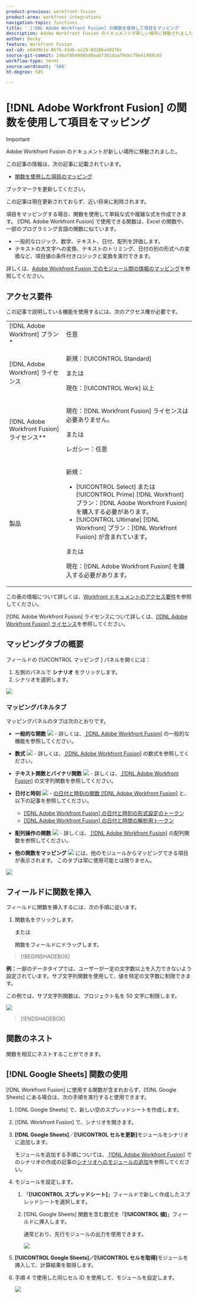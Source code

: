 ```yaml
---
product-previous: workfront-fusion
product-area: workfront-integrations
navigation-topic: functions
title: ' [!DNL Adobe Workfront Fusion] の関数を使用して項目をマッピング'
description: Adobe Workfront Fusion のドキュメントが新しい場所に移動されました。 この記事は廃止されましたが、この機能を説明する新しい記事へのリンクが含まれています。
author: Becky
feature: Workfront Fusion
exl-id: e64d9b1e-8576-43db-ac29-0d386a482fbc
source-git-commit: 2d6af8b4988bd9aab7381daa79dec79e41408c45
workflow-type: tm+mt
source-wordcount: '566'
ht-degree: 58%

---
```


# [!DNL Adobe Workfront Fusion] の関数を使用して項目をマッピング

>[!IMPORTANT]
>
>Adobe Workfront Fusion のドキュメントが新しい場所に移動されました。
>
>この記事の情報は、次の記事に記載されています。
>
>* [ 関数を使用した項目のマッピング ](https://experienceleague.adobe.com/docs/workfront-fusion/using/create-scenarios/map-data/map-using-functions.html)
>
>ブックマークを更新してください。
>
>この記事は現在更新されておらず、近い将来に削除されます。

項目をマッピングする場合、関数を使用して単純な式や複雑な式を作成できます。 [!DNL Adobe Workfront Fusion] で使用できる関数は、Excel の関数や、一部のプログラミング言語の関数に似ています。

* 一般的なロジック、数学、テキスト、日付、配列を評価します。
* テキストの大文字への変換、テキストのトリミング、日付の別の形式への変換など、項目値の条件付きロジックと変換を実行できます。

詳しくは、[Adobe Workfront Fusion でのモジュール間の情報のマッピング](../../workfront-fusion/mapping/map-information-between-modules.md)を参照してください。


## アクセス要件

この記事で説明している機能を使用するには、次のアクセス権が必要です。

<table style="table-layout:auto">

<col>  
 <col>  
 <tbody>  
  <tr>  
   <td role="rowheader">[!DNL Adobe Workfront] プラン*</td>  
   <td> <p>任意</p> </td>  
  </tr>  
  <tr data-mc-conditions="">  
   <td role="rowheader">[!DNL Adobe Workfront] ライセンス</td>  
   <td> <p>新規：[!UICONTROL Standard]</p><p>または</p><p>現在：[!UICONTROL Work] 以上</p> </td>  
  </tr>  
  <tr>  
   <td role="rowheader">[!DNL Adobe Workfront Fusion] ライセンス**</td>  
   <td> 
   <p>現在：[!DNL Workfront Fusion] ライセンスは必要ありません。</p> 
   <p>または</p> 
   <p>レガシー：任意 </p> 
   </td>  
  </tr>  
  <tr>  
   <td role="rowheader">製品</td>  
   <td> 
   <p>新規：</p> <ul><li>[!UICONTROL Select] または [!UICONTROL Prime] [!DNL Workfront] プラン：[!DNL Adobe Workfront Fusion] を購入する必要があります。</li><li>[!UICONTROL Ultimate] [!DNL Workfront] プラン：[!DNL Workfront Fusion] が含まれています。</li></ul> 
   <p>または</p> 
   <p>現在：[!DNL Adobe Workfront Fusion] を購入する必要があります。</p> 
   </td>  
  </tr> 
 </tbody>  
</table>

この表の情報について詳しくは、[Workfront ドキュメントのアクセス要件](/help/quicksilver/administration-and-setup/add-users/access-levels-and-object-permissions/access-level-requirements-in-documentation.md)を参照してください。

[!DNL Adobe Workfront Fusion] ライセンスについて詳しくは、[[!DNL Adobe Workfront Fusion] ライセンス](../../workfront-fusion/get-started/license-automation-vs-integration.md)を参照してください。


## マッピングタブの概要

フィールドの [!UICONTROL  マッピング ] パネルを開くには：

1. 左側のパネルで **シナリオ** をクリックします。
1. シナリオを選択します。

![](assets/open-functions-bar.png)


### マッピングパネルタブ

マッピングパネルのタブは次のとおりです。

* **一般的な関数** ![](assets/toolbar-icon-general-function.png) - 詳しくは、[ [!DNL Adobe Workfront Fusion]](../../workfront-fusion/functions/general-functions.md) の一般的な機能を参照してください。

* **数式** ![](assets/toolbar-icon-math-functions.png) - 詳しくは、[ [!DNL Adobe Workfront Fusion]](../../workfront-fusion/functions/math-functions.md) の数式を参照してください。

* **テキスト関数とバイナリ関数** ![](assets/toolbar-icon-text&binary-functions.png) - 詳しくは、[ [!DNL Adobe Workfront Fusion]](../../workfront-fusion/functions/string-functions.md) の文字列関数を参照してください。

* **日付と時刻** ![](assets/toolbar-icon-date&time-functions.png) - [ の日付と時刻の関数  [!DNL Adobe Workfront Fusion]](../../workfront-fusion/functions/date-and-time-functions.md) と、以下の記事を参照してください。

   * [ [!DNL Adobe Workfront Fusion] の日付と時刻の形式設定のトークン](../../workfront-fusion/functions/tokens-for-date-and-time-formatting.md)
   * [ [!DNL Adobe Workfront Fusion] の日付と時間の解析用トークン](../../workfront-fusion/functions/tokens-for-date-and-time-parsing.md)

* **配列操作の関数** ![](assets/toolbar-icon-functions-for-arrays.png) - 詳しくは、[ [!DNL Adobe Workfront Fusion]](../../workfront-fusion/functions/array-functions.md) の配列関数を参照してください。

* **他の関数をマッピング** ![](assets/toolbar-icon-functions-you-map-from-other-modules.png) には、他のモジュールからマッピングできる項目が表示されます。 このタブは常に使用可能とは限りません。

![](assets/functions-toolbar-350x189.png)

## フィールドに関数を挿入

フィールドに関数を挿入するには、次の手順に従います。

1. 関数名をクリックします。

   または

   関数をフィールドにドラッグします。


>[!BEGINSHADEBOX]

**例：**&#x200B;一部のデータタイプでは、ユーザーが一定の文字数以上を入力できないよう設定されています。サブ文字列関数を使用して、値を特定の文字数に制限できます。

この例では、サブ文字列関数は、プロジェクト名を 50 文字に制限します。

![](assets/example-meet-length-restriction-350x184.png)

>[!ENDSHADEBOX]

## 関数のネスト

関数を相互にネストすることができます。

## [!DNL Google Sheets] 関数の使用

[!DNL Workfront Fusion] に使用する関数が含まれおらず、[!DNL Google Sheets] にある場合は、次の手順を実行すると使用できます。

1. [!DNL Google Sheets] で、新しい空のスプレッドシートを作成します。
1. [!DNL Workfront Fusion] で、シナリオを開きます。
1. **[!DNL Google Sheets]**／**[!UICONTROL セルを更新]**&#x200B;モジュールをシナリオに追加します。

   モジュールを追加する手順については、[ [!DNL Adobe Workfront Fusion]](../../workfront-fusion/scenarios/create-a-scenario.md) でのシナリオの作成の記事の[シナリオへのモジュールの追加](../../workfront-fusion/scenarios/create-a-scenario.md#add)を参照してください。

1. モジュールを設定します。

   1. 「**[!UICONTROL スプレッドシート]**」フィールドで新しく作成したスプレッドシートを選択します。
   1. [!DNL Google Sheets] 関数を含む数式を「**[!UICONTROL 値]**」フィールドに挿入します。

      通常どおり、先行モジュールの出力を使用できます。

      ![](assets/exploit-google-sheet-functions-350x218.png)

1. **[!UICONTROL Google Sheets]／[!UICONTROL セルを取得]**&#x200B;モジュールを挿入して、計算結果を取得します。
1. 手順 4 で使用した同じセル ID を使用して、モジュールを設定します。

   ![](assets/exploit-google-sheet-functions-2-350x187.png)
